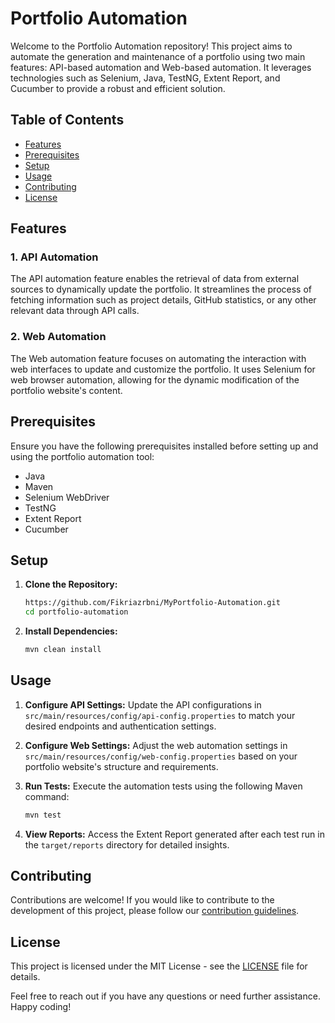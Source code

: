 # Portfolio Automation

Welcome to the Portfolio Automation repository! This project aims to automate the generation and maintenance of a portfolio using two main features: API-based automation and Web-based automation. It leverages technologies such as Selenium, Java, TestNG, Extent Report, and Cucumber to provide a robust and efficient solution.

## Table of Contents
- [Features](#features)
- [Prerequisites](#prerequisites)
- [Setup](#setup)
- [Usage](#usage)
- [Contributing](#contributing)
- [License](#license)

## Features

### 1. API Automation
The API automation feature enables the retrieval of data from external sources to dynamically update the portfolio. It streamlines the process of fetching information such as project details, GitHub statistics, or any other relevant data through API calls.

### 2. Web Automation
The Web automation feature focuses on automating the interaction with web interfaces to update and customize the portfolio. It uses Selenium for web browser automation, allowing for the dynamic modification of the portfolio website's content.

## Prerequisites
Ensure you have the following prerequisites installed before setting up and using the portfolio automation tool:

- Java
- Maven
- Selenium WebDriver
- TestNG
- Extent Report
- Cucumber

## Setup

1. **Clone the Repository:**
   ```bash
   https://github.com/Fikriazrbni/MyPortfolio-Automation.git
   cd portfolio-automation
   ```

2. **Install Dependencies:**
   ```bash
   mvn clean install
   ```

## Usage

1. **Configure API Settings:**
   Update the API configurations in `src/main/resources/config/api-config.properties` to match your desired endpoints and authentication settings.

2. **Configure Web Settings:**
   Adjust the web automation settings in `src/main/resources/config/web-config.properties` based on your portfolio website's structure and requirements.

3. **Run Tests:**
   Execute the automation tests using the following Maven command:
   ```bash
   mvn test
   ```

4. **View Reports:**
   Access the Extent Report generated after each test run in the `target/reports` directory for detailed insights.

## Contributing
Contributions are welcome! If you would like to contribute to the development of this project, please follow our [contribution guidelines](CONTRIBUTING.md).

## License
This project is licensed under the MIT License - see the [LICENSE](LICENSE) file for details.

Feel free to reach out if you have any questions or need further assistance. Happy coding!
